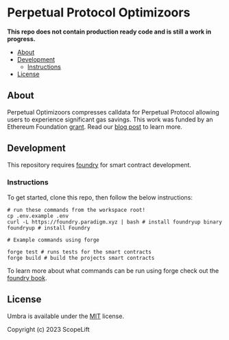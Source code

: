 # Perpetual Protocol Optimizoors

**This repo does not contain production ready code and is still a work in progress.**

- [About](#about)
- [Development](#development)
  - [Instructions](#instructions)
- [License](#license)

## About

Perpetual Optimizoors compresses calldata for Perpetual Protocol allowing
users to experience significant gas savings. This work was funded by an Ethereum Foundation
[grant](https://blog.ethereum.org/2023/02/14/layer-2-grants-roundup). Read our [blog post](https://www.scopelift.co/blog/calldata-optimizooooors) to learn more.

## Development

This repository requires [foundry](https://github.com/foundry-rs/foundry) for smart contract development.

### Instructions

To get started, clone this repo, then follow the below instructions:

```
# run these commands from the workspace root!
cp .env.example .env
curl -L https://foundry.paradigm.xyz | bash # install foundryup binary
foundryup # install Foundry

# Example commands using forge

forge test # runs tests for the smart contracts
forge build # build the projects smart contracts
```

To learn more about what commands can be run using forge check out the
[foundry book](https://book.getfoundry.sh/reference/forge/forge).

## License

Umbra is available under the [MIT](LICENSE.txt) license.

Copyright (c) 2023 ScopeLift
